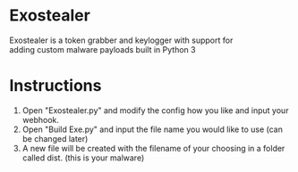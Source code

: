 # Exostealer

Exostealer is a token grabber and keylogger with support for<br>
adding custom malware payloads built in Python 3

# Instructions

1. Open "Exostealer.py" and modify the config how you like and input your webhook.
2. Open "Build Exe.py" and input the file name you would like to use (can be changed later)
3. A new file will be created with the filename of your choosing in a folder called dist. (this is your malware)
